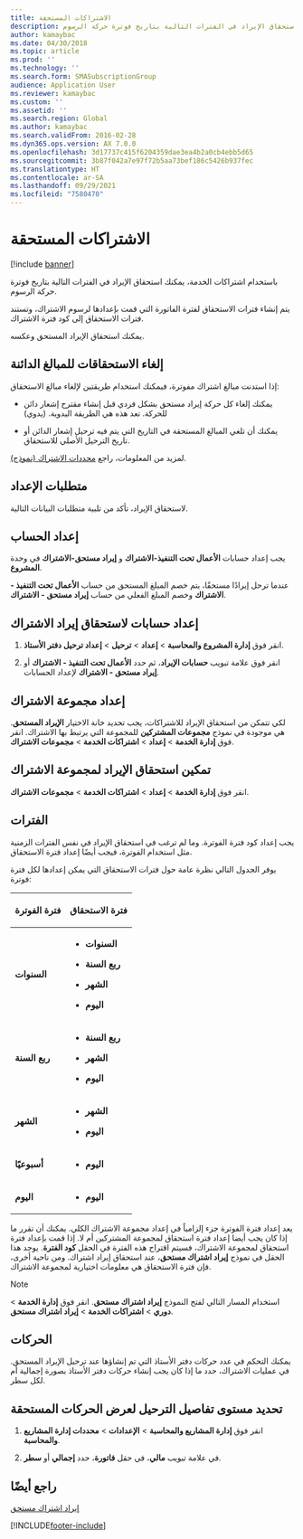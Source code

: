 ```yaml
---
title: الاشتراكات المستحقة
description: باستخدام اشتراكات الخدمة، يمكنك استحقاق الإيراد في الفترات التالية بتاريخ فوترة حركة الرسوم.
author: kamaybac
ms.date: 04/30/2018
ms.topic: article
ms.prod: ''
ms.technology: ''
ms.search.form: SMASubscriptionGroup
audience: Application User
ms.reviewer: kamaybac
ms.custom: ''
ms.assetid: ''
ms.search.region: Global
ms.author: kamaybac
ms.search.validFrom: 2016-02-28
ms.dyn365.ops.version: AX 7.0.0
ms.openlocfilehash: 3d17737c415f6204359dae3ea4b2a0cb4ebb5d65
ms.sourcegitcommit: 3b87f042a7e97f72b5aa73bef186c5426b937fec
ms.translationtype: HT
ms.contentlocale: ar-SA
ms.lasthandoff: 09/29/2021
ms.locfileid: "7580470"
---
```

# <a name="accruing-subscriptions"></a>الاشتراكات المستحقة 

[!include [banner](../includes/banner.md)]


باستخدام اشتراكات الخدمة، يمكنك استحقاق الإيراد في الفترات التالية بتاريخ فوترة حركة الرسوم.

يتم إنشاء فترات الاستحقاق لفترة الفاتورة التي قمت بإعدادها لرسوم الاشتراك، وتستند فترات الاستحقاق إلى كود فترة الاشتراك.

يمكنك استحقاق الإيراد المستحق وعكسه.

## <a name="reverse-accruals-of-credit-amounts"></a>إلغاء الاستحقاقات للمبالغ الدائنة

إذا استدنت مبالغ اشتراك مفوترة، فيمكنك استخدام طريقتين لإلغاء مبالغ الاستحقاق:

  - يمكنك إلغاء كل حركة إيراد مستحق بشكل فردي قبل إنشاء مقترح إشعار دائن للحركة. تعد هذه هي الطريقة اليدوية. (يدوي)

  - يمكنك أن تلغي المبالغ المستحقة في التاريخ التي يتم فيه ترحيل إشعار الدائن أو تاريخ الترحيل الأصلي للاستحقاق.

لمزيد من المعلومات، راجع [محددات الاشتراك (نموذج)](/dynamicsax-2012//subscription-parameters-form).

## <a name="setup-requirements"></a>متطلبات الإعداد

لاستحقاق الإيراد، تأكد من تلبية متطلبات البيانات التالية.

## <a name="account-setup"></a>إعداد الحساب

يجب إعداد حسابات **الأعمال تحت التنفيذ-الاشتراك** و **إيراد مستحق-الاشتراك** في وحدة **المشروع**.

عندما ترحل إيرادًا مستحقًا، يتم خصم المبلغ المستحق من حساب **الأعمال تحت التنفيذ - الاشتراك** وخصم المبلغ الفعلي من حساب **إيراد مستحق - الاشتراك**.

## <a name="set-up-accounts-for-accrual-of-subscription-revenue"></a>إعداد حسابات لاستحقاق إيراد الاشتراك

1.  انقر فوق **إدارة المشروع‬ والمحاسبة** \> **إعداد** \> **ترحيل** \> **إعداد ترحيل دفتر الأستاذ**.

2.  انقر فوق علامة تبويب **حسابات الإيراد**، ثم حدد **الأعمال تحت التنفيذ - الاشتراك** أو **إيراد مستحق - الاشتراك** لإعداد الحسابات.

## <a name="subscription-group-setup"></a>إعداد مجموعة الاشتراك

لكي تتمكن من استحقاق الإيراد للاشتراكات، يجب تحديد خانة الاختيار **الإيراد المستحق**. هي موجودة في نموذج **مجموعات المشتركين** للمجموعة التي يرتبط بها الاشتراك. انقر فوق **إدارة الخدمة** \> **إعداد** \> **اشتراكات الخدمة** \> **مجموعات الاشتراك**.

## <a name="enable-revenue-accrual-on-a-subscription-group"></a>تمكين استحقاق الإيراد لمجموعة الاشتراك

انقر فوق **إدارة الخدمة** \> **إعداد** \> **اشتراكات الخدمة** \> **مجموعات الاشتراك**.

## <a name="periods"></a>الفترات

يجب إعداد كود فترة الفوترة. وما لم ترغب في استحقاق الإيراد في نفس الفترات الزمنية مثل استخدام الفوترة، فيجب أيضًا إعداد فترة الاستحقاق.

يوفر الجدول التالي نظرة عامة حول فترات الاستحقاق التي يمكن إعدادها لكل فترة فوترة:

<table>
<colgroup>
<col />
<col />
</colgroup>
<thead>
<tr class="header">
<th><p>فترة الفوترة</p></th>
<th><p>فترة الاستحقاق</p></th>
</tr>
</thead>
<tbody>
<tr class="odd">
<td><p><strong>السنوات</strong></p></td>
<td><ul>
<li><p><strong>السنوات</strong></p></li>
<li><p><strong>ربع السنة</strong></p></li>
<li><p><strong>الشهر</strong></p></li>
<li><p><strong>اليوم</strong></p></li>
</ul></td>
</tr>
<tr class="even">
<td><p><strong>ربع السنة</strong></p></td>
<td><ul>
<li><p><strong>ربع السنة</strong></p></li>
<li><p><strong>الشهر</strong></p></li>
<li><p><strong>اليوم</strong></p></li>
</ul></td>
</tr>
<tr class="odd">
<td><p><strong>الشهر</strong></p></td>
<td><ul>
<li><p><strong>الشهر</strong></p></li>
<li><p><strong>اليوم</strong></p></li>
</ul></td>
</tr>
<tr class="even">
<td><p><strong>أسبوعيًا</strong></p></td>
<td><ul>
<li><p><strong>اليوم</strong></p></li>
</ul></td>
</tr>
<tr class="odd">
<td><p><strong>اليوم</strong></p></td>
<td><ul>
<li><p><strong>اليوم</strong></p></li>
</ul></td>
</tr>
</tbody>
</table>

يعد إعداد فترة الفوترة جزء إلزامياً في إعداد مجموعة الاشتراك الكلي. يمكنك أن تقرر ما إذا كان يجب أيضا إعداد فترة استحقاق لمجموعة المشتركين أم لا. إذا قمت بإعداد فترة استحقاق لمجموعة الاشتراك، فسيتم اقتراح هذه الفترة في الحقل **كود الفترة**. يوجد هذا الحقل في نموذج **إيراد اشتراك مستحق**، عند استحقاق إيراد اشتراك. ومن ناحية أخرى، فإن فترة الاستحقاق هي معلومات اختيارية لمجموعة الاشتراك.


> [!NOTE]
> <P>استخدام المسار التالي لفتح النموذج <STRONG>إيراد اشتراك مستحق</STRONG>. انقر فوق <STRONG>إدارة الخدمة</STRONG> &gt; <STRONG>دوري</STRONG> &gt; <STRONG>اشتراكات الخدمة</STRONG> &gt; <STRONG>إيراد اشتراك مستحق</STRONG>.</P>


## <a name="transactions"></a>الحركات

يمكنك التحكم في عدد حركات دفتر الأستاذ التي تم إنشاؤها عند ترحيل الإيراد المستحق. في عمليات الاشتراك، حدد ما إذا كان يجب إنشاء حركات دفتر الأستاذ بصورة إجمالية أم لكل سطر.

## <a name="specify-the-level-of-posting-details-to-display-for-accrued-transactions"></a>تحديد مستوى تفاصيل الترحيل لعرض الحركات المستحقة

1.  انقر فوق **إدارة المشاريع‬ والمحاسبة** \> **الإعدادات** \> **محددات إدارة المشاريع‬ والمحاسبة**.

2.  في علامة تبويب **مالي**، في حقل **فاتورة**، حدد **إجمالي** أو **سطر**.


## <a name="see-also"></a>راجع أيضًا

[إيراد اشتراك مستحق](accrue-subscription-revenue.md)

  




[!INCLUDE[footer-include](../../includes/footer-banner.md)]
